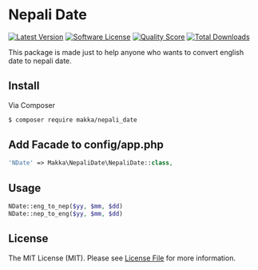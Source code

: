 # Nepali Date

[![Latest Version](https://img.shields.io/github/release/thephpleague/skeleton.svg?style=flat-square)](https://github.com/mangitmaharjan/nepali-date/releases)
[![Software License](https://img.shields.io/badge/license-MIT-brightgreen.svg?style=flat-square)](LICENSE.md)
[![Quality Score](https://img.shields.io/scrutinizer/g/thephpleague/skeleton.svg?style=flat-square)](https://packagist.org/packages/makka/nepali_date)
[![Total Downloads](https://img.shields.io/packagist/dt/league/skeleton.svg?style=flat-square)](https://packagist.org/packages/makka/nepali_date)


This package is made just to help anyone who wants to convert english date to nepali date. 

## Install

Via Composer

``` bash
$ composer require makka/nepali_date
```

## Add Facade to config/app.php

``` php
'NDate' => Makka\NepaliDate\NepaliDate::class,
```


## Usage

``` php
NDate::eng_to_nep($yy, $mm, $dd)
NDate::nep_to_eng($yy, $mm, $dd)

```


## License

The MIT License (MIT). Please see [License File](LICENSE.md) for more information.
